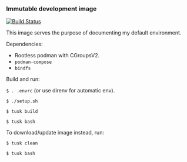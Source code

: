 ### Immutable development image

[![Build Status](https://travis-ci.com/mgnsk/dev_env.svg?branch=master)](https://travis-ci.com/mgnsk/dev_env)

This image serves the purpose of documenting my default environment.

Dependencies:

* Rootless podman with CGroupsV2.
* `podman-compose`
* `bindfs`

Build and run:

`$ . .envrc` (or use direnv for automatic env).

`$ ./setup.sh`

`$ tusk build`

`$ tusk bash`
 
 To download/update image instead, run:

`$ tusk clean`

`$ tusk bash`
